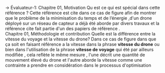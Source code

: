 -> Évaluateur-1:
Chapitre 01, Motivation
Qu est ce qui est spécial dans cette référence ?
Cette référence est cite dans ce cas de figure afin de montrer que le problème de la minimisation du temps et de l’énergie ,d'un drone déployé  sur un réseau de capteur a déjà été aborde par divers travaux et la référence cite  fait partie d'un des papiers de référence .      
Chapitre 01, Méthodologie et contribution
Quelle est la différence entre la vitesse du voyage et la vitesse du drone?
Dans ce cas de figure dans que ça soit en faisant référence a la vitesse  dans la phrase **vitesse du drone** ou bien dans l'utilisation de la phrase **vitesse de voyage** qui été par ailleurs modifiée , cela reflète le même mesure , l'une décrit une quantité de mouvement élevé du drone  et l'autre  aborde  la vitesse comme une contrainte a prendre en considération dans le processus d'optimisation          
